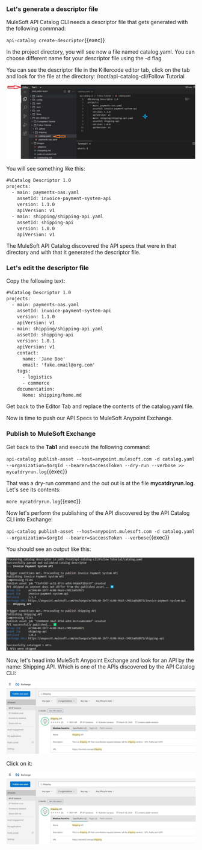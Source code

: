 ### Let's generate a descriptor file

MuleSoft API Catalog CLI needs a descriptor file that gets generated with the following commnad:

`api-catalog create-descriptor`{{exec}}

In the project directory, you will see now a file named catalog.yaml. You can choose different name for your descriptor file using the -d <file name> flag

You can see the descriptor file in the Killercode editor tab, click on the tab and look for the file at the directory: /root/api-catalog-cli/Follow Tutorial

![Editor](https://raw.githubusercontent.com/rcarrascosps/tester-kc/main/mule-tester/assets/editor.jpg?raw=true)

You will see something like this:

```
#%Catalog Descriptor 1.0
projects:
  - main: payments-oas.yaml
    assetId: invoice-payment-system-api
    version: 1.1.0
    apiVersion: v1
  - main: shipping/shipping-api.yaml
    assetId: shipping-api
    version: 1.0.0
    apiVersion: v1

```

The MuleSoft API Catalog discovered the API specs that were in that directory and with that it generated the descriptor file.

### Let's edit the descriptor file

Copy the following text:

```
#%Catalog Descriptor 1.0
projects:
  - main: payments-oas.yaml
    assetId: invoice-payment-system-api
    version: 1.1.0
    apiVersion: v1
  - main: shipping/shipping-api.yaml
    assetId: shipping-api
    version: 1.0.1
    apiVersion: v1
    contact:
      name: 'Jane Doe'
      email: 'fake.email@org.com'
    tags:
      - logistics
      - commerce
    documentation:
      Home: shipping/home.md

```

Get back to the Editor Tab and replace the contents of the catalog.yaml file.

Now is time to push our API Specs to MuleSoft Anypoint Exchange.

### Publish to MuleSoft Exchange

Get back to the **Tab1** and execute the following command:

`api-catalog publish-asset --host=anypoint.mulesoft.com -d catalog.yaml --organization=$orgId --bearer=$accessToken --dry-run --verbose >> mycatdryrun.log`{{exec}}

That was a dry-run command and the out out is at the file **mycatdryrun.log**. Let's see its contents:

`more mycatdryrun.log`{{exec}}

Now let's perform the publishing of the API discovered by the API Catalog CLI into Exchange:

`api-catalog publish-asset --host=anypoint.mulesoft.com -d catalog.yaml --organization=$orgId --bearer=$accessToken --verbose`{{exec}}

You should see an output like this:

![API Catalog CLI](https://raw.githubusercontent.com/rcarrascosps/tester-kc/main/mule-tester/assets/apiCatalogExec.jpg?raw=true)

Now, let's head into MuleSoft Anypoint Exchange and look for an API by the name: Shipping API. Which is one of the APIs discovered by the API Catalog CLI:

![Exchange](https://raw.githubusercontent.com/rcarrascosps/tester-kc/main/mule-tester/assets/exchange1.jpg?raw=true)

Click on it:

![Exchange](https://raw.githubusercontent.com/rcarrascosps/tester-kc/main/mule-tester/assets/exchange2.jpg?raw=true)


